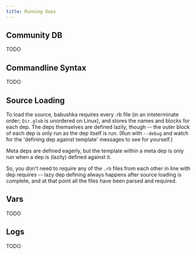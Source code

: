 ```yaml
---
title: Running Deps
---
```


## Community DB

TODO

## Commandline Syntax

TODO

## Source Loading

To load the source, babushka requires every .rb file (in an inteterminate order; `Dir.glob` is unordered on Linux), and stores the names and blocks for each dep. The deps themselves are defined lazily, though -- the outer block of each dep is only run as the dep itself is run. (Run with `--debug` and watch for the 'defining dep against template' messages to see for yourself.)

Meta deps are defined eagerly, but the template within a meta dep is only run when a dep is (lazily) defined against it.

So, you don't need to require any of the `.rb` files from each other in line with dep requires -- lazy dep defining always happens after source loading is complete, and at that point all the files have been parsed and required.

## Vars

TODO

## Logs

TODO
